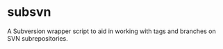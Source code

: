 # subsvn
A Subversion wrapper script to aid in working with tags and branches on SVN subrepositories.
